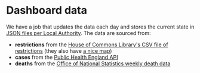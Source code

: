 # Dashboard data

We have a job that updates the data each day and stores the current state in [JSON files per Local Authority](data/). The data are sourced from:

* __restrictions__ from the [House of Commons Library's CSV file of restrictions](https://visual.parliament.uk/research/visualisations/coronavirus-restrictions-map/commonslibrary-coronavirus-restrictions-data.csv) (they also have [a nice map](https://visual.parliament.uk/research/visualisations/coronavirus-restrictions-map/))
* __cases__ from the [Public Health England API](https://coronavirus.data.gov.uk/developers-guide)
* __deaths__ from the [Office of National Statistics weekly death data](https://www.ons.gov.uk/datasets/weekly-deaths-local-authority/editions/time-series/versions/)
